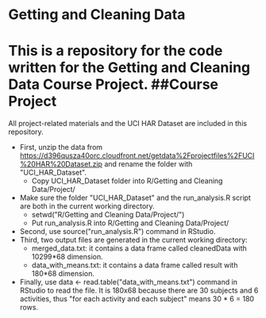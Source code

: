 Getting and Cleaning Data 
========================================
This is a repository for the code written for the Getting and Cleaning Data Course Project.
##Course Project
========================================
All project-related materials and the UCI HAR Dataset are included in this repository.
* First, unzip the data from https://d396qusza40orc.cloudfront.net/getdata%2Fprojectfiles%2FUCI%20HAR%20Dataset.zip and rename the folder with "UCI_HAR_Dataset".
  - Copy UCI_HAR_Dataset folder into R/Getting and Cleaning Data/Project/
* Make sure the folder "UCI_HAR_Dataset" and the run_analysis.R script are both in the current working directory.
  - setwd("R/Getting and Cleaning Data/Project/")
  - Put run_analysis.R into R/Getting and Cleaning Data/Project/
* Second, use source("run_analysis.R") command in RStudio. 
* Third, two output files are generated in the current working directory:
  - merged_data.txt: it contains a data frame called cleanedData with 10299*68 dimension.
  - data_with_means.txt: it contains a data frame called result with 180*68 dimension.
* Finally, use data <- read.table("data_with_means.txt") command in RStudio to read the file. It is 180x68 because there are 30 subjects and 6 activities, thus "for each activity and each subject" means 30 * 6 = 180 rows.
